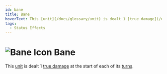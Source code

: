 ```yaml
---
id: bane
title: Bane
hoverText: This [unit](/docs/glossary/unit) is dealt 1 [true damage](/docs/glossary/true-damage) at the start of each of its [turns](/docs/glossary/turn).
tags:
  - Status Effects
---
```


# <img src="/icons/bane.svg" alt="Bane Icon" /> Bane

This [unit](/docs/glossary/unit) is dealt 1 [true damage](/docs/glossary/true-damage) at the start of each of its [turns](/docs/glossary/turn).

